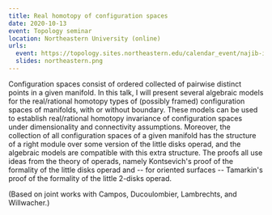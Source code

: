 ```yaml
---
title: Real homotopy of configuration spaces
date: 2020-10-13
event: Topology seminar
location: Northeastern University (online)
urls:
  event: https://topology.sites.northeastern.edu/calendar_event/najib-idrissi/
  slides: northeastern.png
---
```


Configuration spaces consist of ordered collected of pairwise distinct points in a given manifold. In this talk, I will present several algebraic models for the real/rational homotopy types of (possibly framed) configuration spaces of manifolds, with or without boundary. These models can be used to establish real/rational homotopy invariance of configuration spaces under dimensionality and connectivity assumptions. Moreover, the collection of all configuration spaces of a given manifold has the structure of a right module over some version of the little disks operad, and the algebraic models are compatible with this extra structure. The proofs all use ideas from the theory of operads, namely Kontsevich's proof of the formality of the little disks operad and -- for oriented surfaces -- Tamarkin's proof of the formality of the little 2-disks operad.

(Based on joint works with Campos, Ducoulombier, Lambrechts, and Willwacher.)

